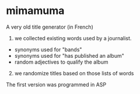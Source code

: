 # mimamuma
A very old title generator (in French)

1. we collected existing words used by a journalist.
  - synonyms used for "bands"
  - synonyms used for "has published an album"
  - random adjectives to qualify the album
2. we randomize titles based on those lists of words 

The first version was programmed in ASP

